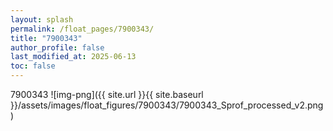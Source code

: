```yaml
---
layout: splash
permalink: /float_pages/7900343/
title: "7900343"
author_profile: false
last_modified_at: 2025-06-13
toc: false
---
```

 
7900343
![img-png]({{ site.url }}{{ site.baseurl }}/assets/images/float_figures/7900343/7900343_Sprof_processed_v2.png)